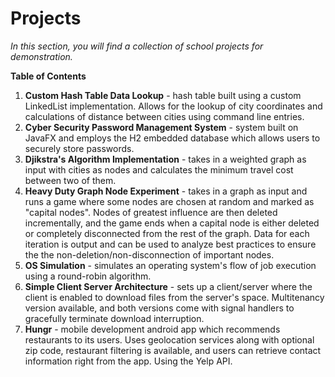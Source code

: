 # Projects

*In this section, you will find a collection of school projects for demonstration.*

**Table of Contents**
1. **Custom Hash Table Data Lookup** - hash table built using a custom LinkedList implementation. Allows for the lookup of city coordinates and calculations of distance between cities using command line entries.
2. **Cyber Security Password Management System** - system built on JavaFX and employs the H2 embedded database which allows users to securely store passwords.
3. **Djikstra's Algorithm Implementation** - takes in a weighted graph as input with cities as nodes and calculates the minimum travel cost between two of them.
4. **Heavy Duty Graph Node Experiment** - takes in a graph as input and runs a game where some nodes are chosen at random and marked as "capital nodes". Nodes of greatest influence are then deleted incrementally, and the game ends when a capital node is either deleted or completely disconnected from the rest of the graph. Data for each iteration is output and can be used to analyze best practices to ensure the the non-deletion/non-disconnection of important nodes.
5. **OS Simulation** - simulates an operating system's flow of job execution using a round-robin algorithm.
6. **Simple Client Server Architecture** - sets up a client/server where the client is enabled to download files from the server's space. Multitenancy version available, and both versions come with signal handlers to gracefully terminate download interruption.
7. **Hungr** - mobile development android app which recommends restaurants to its users. Uses geolocation services along with optional zip code, restaurant filtering is available, and users can retrieve contact information right from the app. Using the Yelp API.
